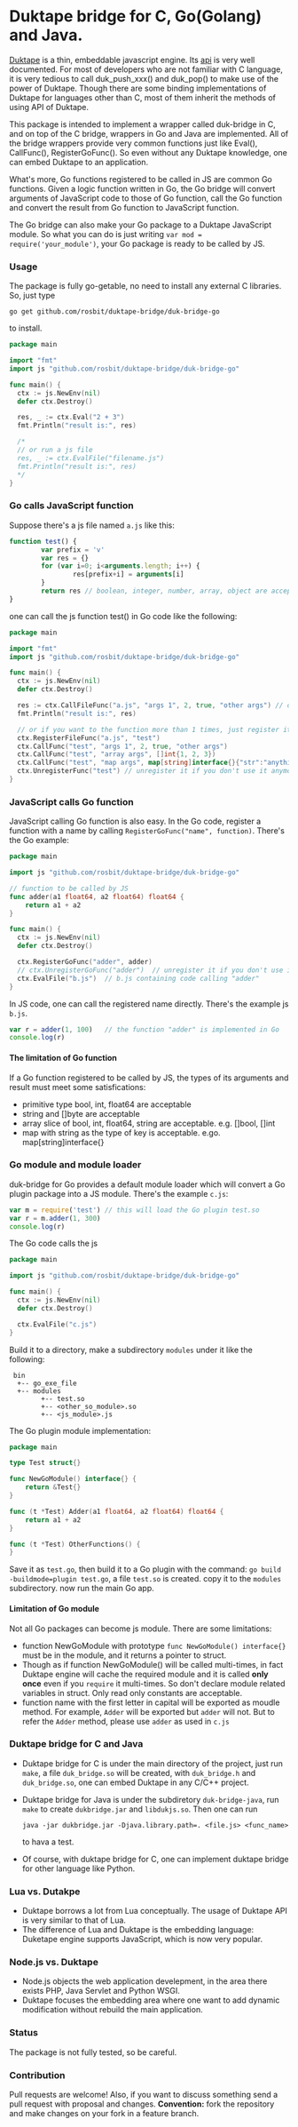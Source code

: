 # Duktape bridge for C, Go(Golang) and Java.

[Duktape](http://duktape.org/index.html) is a thin, embeddable javascript engine.
Its [api](http://duktape.org/api.html) is very well documented. For most of developers
who are not familiar with C language, it is very tedious to call duk\_push\_xxx() and
duk\_pop() to make use of the power of Duktape. Though there are some binding
implementations of Duktape for languages other than C, most of them inherit the
methods of using API of Duktape.

This package is intended to implement a wrapper called duk-bridge in C, and on top of
the C bridge, wrappers in Go and Java are implemented. All of the bridge wrappers
provide very common functions just like Eval(), CallFunc(), RegisterGoFunc().
So even without any Duktape knowledge, one can embed Duktape to an application.

What's more, Go functions registered to be called in JS are common Go functions.
Given a logic function written in Go, the Go bridge will convert arguments of
JavaScript code to those of Go function, call the Go function and convert the result
from Go function to JavaScript function.

The Go bridge can also make your Go package to a Duktape JavaScript module. So
what you can do is just writing `var mod = require('your_module')`, your Go package is
ready to be called by JS.

### Usage

The package is fully go-getable, no need to install any external C libraries. 
So, just type

  `go get github.com/rosbit/duktape-bridge/duk-bridge-go`

to install.

```go
package main

import "fmt"
import js "github.com/rosbit/duktape-bridge/duk-bridge-go"

func main() {
  ctx := js.NewEnv(nil)
  defer ctx.Destroy()

  res, _ := ctx.Eval("2 + 3")
  fmt.Println("result is:", res)

  /*
  // or run a js file
  res, _ := ctx.EvalFile("filename.js")
  fmt.Println("result is:", res)
  */
}
```

### Go calls JavaScript function

Suppose there's a js file named `a.js` like this:

```js
function test() {
        var prefix = 'v'
        var res = {}
        for (var i=0; i<arguments.length; i++) {
                res[prefix+i] = arguments[i]
        }
        return res // boolean, integer, number, array, object are acceptable
}
```

one can call the js function test() in Go code like the following:

```go
package main

import "fmt"
import js "github.com/rosbit/duktape-bridge/duk-bridge-go"

func main() {
  ctx := js.NewEnv(nil)
  defer ctx.Destroy()

  res := ctx.CallFileFunc("a.js", "args 1", 2, true, "other args") // only filename is needed.
  fmt.Println("result is:", res)

  // or if you want to the function more than 1 times, just register it first
  ctx.RegisterFileFunc("a.js", "test")
  ctx.CallFunc("test", "args 1", 2, true, "other args")
  ctx.CallFunc("test", "array args", []int{1, 2, 3})
  ctx.CallFunc("test", "map args", map[string]interface{}{"str":"anything", "int": 100})
  ctx.UnregisterFunc("test") // unregister it if you don't use it anymore
}
```

### JavaScript calls Go function

JavaScript calling Go function is also easy. In the Go code, register a function with
a name by calling `RegisterGoFunc("name", function)`. There's the Go example:

```go
package main

import js "github.com/rosbit/duktape-bridge/duk-bridge-go"

// function to be called by JS
func adder(a1 float64, a2 float64) float64 {
	return a1 + a2
}

func main() {
  ctx := js.NewEnv(nil)
  defer ctx.Destroy()

  ctx.RegisterGoFunc("adder", adder)
  // ctx.UnregisterGoFunc("adder")  // unregister it if you don't use it anymore
  ctx.EvalFile("b.js")  // b.js containing code calling "adder"
}
```

In JS code, one can call the registered name directly. There's the example js `b.js`.

```js
var r = adder(1, 100)   // the function "adder" is implemented in Go
console.log(r)
```

#### The limitation of Go function

If a Go function registered to be called by JS, the types of its arguments and result
must meet some satisfications:

 - primitive type bool, int, float64 are acceptable
 - string and []byte are acceptable
 - array slice of bool, int, float64, string are acceptable. e.g. []bool, []int
 - map with string as the type of key is acceptable. e.go. map[string]interface{}

### Go module and module loader

duk-bridge for Go provides a default module loader which will convert a Go plugin package into
a JS module. There's the example `c.js`:

```js
var m = require('test') // this will load the Go plugin test.so
var r = m.adder(1, 300)
console.log(r)
```

The Go code calls the js

```go
package main

import js "github.com/rosbit/duktape-bridge/duk-bridge-go"

func main() {
  ctx := js.NewEnv(nil)
  defer ctx.Destroy()

  ctx.EvalFile("c.js")
}
```
Build it to a directory, make a subdirectory `modules` under it like the following:

```
 bin
  +-- go_exe_file
  +-- modules
        +-- test.so
        +-- <other_so_module>.so
        +-- <js_module>.js
```

The Go plugin module implementation:

```go
package main

type Test struct{}

func NewGoModule() interface{} {
	return &Test{}
}

func (t *Test) Adder(a1 float64, a2 float64) float64 {
	return a1 + a2
}

func (t *Test) OtherFunctions() {
}
```

Save it as `test.go`, then build it to a Go plugin with the command:
`go build -buildmode=plugin test.go`, a file `test.so` is created.
copy it to the `modules` subdirectory. now run the main Go app.

#### Limitation of Go module

Not all Go packages can become js module. There are some limitations:

 - function NewGoModule with prototype `func NewGoModule() interface{}` must be in the module,
   and it returns a pointer to struct.
 - Though as if function NewGoModule() will be called multi-times, in fact Duktape engine will
   cache the required module and it is called **only once** even if you `require` it multi-times.
   So don't declare module related variables in struct. Only read only constants are acceptable.
 - function name with the first letter in capital will be exported as moudle method. For example,
   `Adder` will be exported but `adder` will not. But to refer the `Adder` method, please use
   `adder` as used in `c.js`

### Duktape bridge for C and Java

 - Duktape bridge for C is under the main directory of the project, just run `make`,
   a file `duk_bridge.so` will be created, with `duk_bridge.h` and `duk_bridge.so`,
   one can embed Duktape in any C/C++ project.
 - Duktape bridge for Java is under the subdiretory `duk-bridge-java`, run `make` to
   create `dukbridge.jar` and `libdukjs.so`. Then one can run
 
   `java -jar dukbridge.jar -Djava.library.path=. <file.js> <func_name>`
 
   to hava a test.
 - Of course, with duktape bridge for C, one can implement duktape bridge for
   other language like Python.
 
### Lua vs. Dutakpe

 - Duktape borrows a lot from Lua conceptually. The usage of Duktape API
   is very similar to that of Lua.
 - The difference of Lua and Duktape is the embedding language: Duketape engine supports
   JavaScript, which is now very popular.

### Node.js vs. Duktape

 - Node.js objects the web application develepment, in the area there exists PHP, 
   Java Servlet and Python WSGI.
 - Duktape focuses the embedding area where one want to add dynamic modification without
   rebuild the main application.

### Status

The package is not fully tested, so be careful.

### Contribution

Pull requests are welcome! Also, if you want to discuss something send a pull request with proposal and changes.
__Convention:__ fork the repository and make changes on your fork in a feature branch.
